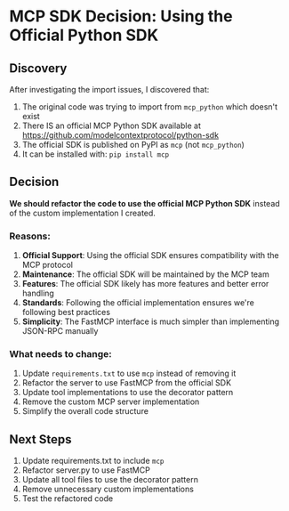 # MCP SDK Decision: Using the Official Python SDK

## Discovery

After investigating the import issues, I discovered that:

1. The original code was trying to import from `mcp_python` which doesn't exist
2. There IS an official MCP Python SDK available at https://github.com/modelcontextprotocol/python-sdk
3. The official SDK is published on PyPI as `mcp` (not `mcp_python`)
4. It can be installed with: `pip install mcp`

## Decision

**We should refactor the code to use the official MCP Python SDK** instead of the custom implementation I created.

### Reasons:

1. **Official Support**: Using the official SDK ensures compatibility with the MCP protocol
2. **Maintenance**: The official SDK will be maintained by the MCP team
3. **Features**: The official SDK likely has more features and better error handling
4. **Standards**: Following the official implementation ensures we're following best practices
5. **Simplicity**: The FastMCP interface is much simpler than implementing JSON-RPC manually

### What needs to change:

1. Update `requirements.txt` to use `mcp` instead of removing it
2. Refactor the server to use FastMCP from the official SDK
3. Update tool implementations to use the decorator pattern
4. Remove the custom MCP server implementation
5. Simplify the overall code structure

## Next Steps

1. Update requirements.txt to include `mcp`
2. Refactor server.py to use FastMCP
3. Update all tool files to use the decorator pattern
4. Remove unnecessary custom implementations
5. Test the refactored code
